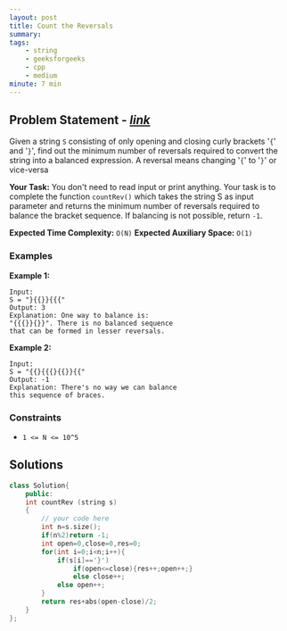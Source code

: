 ```yaml
---
layout: post
title: Count the Reversals   
summary:
tags:
    - string
    - geeksforgeeks
    - cpp
    - medium
minute: 7 min
---
```


## Problem Statement - [*link*](https://practice.geeksforgeeks.org/problems/count-the-reversals0401/1#)  

Given a string `S` consisting of only opening and closing curly brackets '`{`' and '`}`', find out the minimum number of reversals required to convert the string into a balanced expression.
A reversal means changing '`{`' to '`}`' or vice-versa

**Your Task:** 
You don't need to read input or print anything. Your task is to complete the function `countRev()` which takes the string S as input parameter and returns the minimum number of reversals required to balance the bracket sequence. If balancing is not possible, return `-1`. 


**Expected Time Complexity:** `O(N)` 
**Expected Auxiliary Space:** `O(1)`

### Examples

**Example 1:**   
```
Input:
S = "}{{}}{{{"
Output: 3
Explanation: One way to balance is:
"{{{}}{}}". There is no balanced sequence
that can be formed in lesser reversals.
```

**Example 2:**   
```
Input: 
S = "{{}{{{}{{}}{{"
Output: -1
Explanation: There's no way we can balance
this sequence of braces.
```


### Constraints

+ `1 <= N <= 10^5`

## Solutions

```cpp
class Solution{
    public:
    int countRev (string s)
    {
        // your code here
        int n=s.size();
        if(n%2)return -1;
        int open=0,close=0,res=0;
        for(int i=0;i<n;i++){
            if(s[i]=='}')
                if(open<=close){res++;open++;}
                else close++;
            else open++;
        }
        return res+abs(open-close)/2;
    }
};
```

